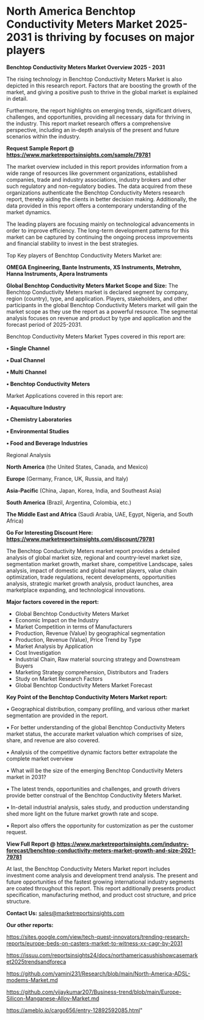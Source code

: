 # North America Benchtop Conductivity Meters Market 2025-2031 is thriving by focuses on major players

<Strong> Benchtop Conductivity Meters Market Overview 2025 - 2031</strong>

The rising technology in Benchtop Conductivity Meters Market is also depicted in this research report. Factors that are boosting the growth of the market, and giving a positive push to thrive in the global market is explained in detail.

Furthermore, the report highlights on emerging trends, significant drivers, challenges, and opportunities, providing all necessary data for thriving in the industry. This report market research offers a comprehensive perspective, including an in-depth analysis of the present and future scenarios within the industry.

<strong>Request Sample Report @ <a href=https://www.marketreportsinsights.com/sample/79781>https://www.marketreportsinsights.com/sample/79781</a></strong>

The market overview included in this report provides information from a wide range of resources like government organizations, established companies, trade and industry associations, industry brokers and other such regulatory and non-regulatory bodies. The data acquired from these organizations authenticate the Benchtop Conductivity Meters research report, thereby aiding the clients in better decision making. Additionally, the data provided in this report offers a contemporary understanding of the market dynamics.

The leading players are focusing mainly on technological advancements in order to improve efficiency. The long-term development patterns for this market can be captured by continuing the ongoing process improvements and financial stability to invest in the best strategies.

Top Key players of Benchtop Conductivity Meters Market are:

<strong>OMEGA Engineering, Bante Instruments, XS Instruments, Metrohm, Hanna Instruments, Apera Instruments</strong>

<strong><b>Global Benchtop Conductivity Meters Market Scope and Size:</b></strong>
The Benchtop Conductivity Meters market is declared segment by company, region (country), type, and application. Players, stakeholders, and other participants in the global Benchtop Conductivity Meters market will gain the market scope as they use the report as a powerful resource. The segmental analysis focuses on revenue and product by type and application and the forecast period of 2025-2031.

Benchtop Conductivity Meters Market Types covered in this report are:

<strong>• Single Channel

• Dual Channel

• Multi Channel

• Benchtop Conductivity Meters</strong>

Market Applications covered in this report are:

<strong>• Aquaculture Industry

• Chemistry Laboratories

• Environmental Studies

• Food and Beverage Industries</strong> 

Regional Analysis

<strong>North America</strong> (the United States, Canada, and Mexico)

<strong>Europe</strong> (Germany, France, UK, Russia, and Italy)

<strong>Asia-Pacific</strong> (China, Japan, Korea, India, and Southeast Asia)

<strong>South America</strong> (Brazil, Argentina, Colombia, etc.)

<strong>The Middle East and Africa</strong> (Saudi Arabia, UAE, Egypt, Nigeria, and South Africa)

<strong>Go For Interesting Discount Here: <a href=https://www.marketreportsinsights.com/discount/79781>https://www.marketreportsinsights.com/discount/79781</a></strong>

The Benchtop Conductivity Meters market report provides a detailed analysis of global market size, regional and country-level market size, segmentation market growth, market share, competitive Landscape, sales analysis, impact of domestic and global market players, value chain optimization, trade regulations, recent developments, opportunities analysis, strategic market growth analysis, product launches, area marketplace expanding, and technological innovations.

<strong><b>Major factors covered in the report:</b></strong>
<ul>
  <li>Global Benchtop Conductivity Meters Market </li>
  <li>Economic Impact on the Industry</li>
  <li>Market Competition in terms of Manufacturers</li>
  <li>Production, Revenue (Value) by geographical segmentation</li>
  <li>Production, Revenue (Value), Price Trend by Type</li>
  <li>Market Analysis by Application</li>
  <li>Cost Investigation</li>
  <li>Industrial Chain, Raw material sourcing strategy and Downstream Buyers</li>
  <li>Marketing Strategy comprehension, Distributors and Traders</li>
  <li>Study on Market Research Factors</li>
  <li>Global Benchtop Conductivity Meters Market Forecast</li>
</ul>

<strong><b>Key Point of the Benchtop Conductivity Meters Market report:</b></strong>

• Geographical distribution, company profiling, and various other market segmentation are provided in the report.

• For better understanding of the global Benchtop Conductivity Meters market status, the accurate market valuation which comprises of size, share, and revenue are also covered.

• Analysis of the competitive dynamic factors better extrapolate the complete market overview

• What will be the size of the emerging Benchtop Conductivity Meters market in 2031?

• The latest trends, opportunities and challenges, and growth drivers provide better construal of the Benchtop Conductivity Meters Market.

• In-detail industrial analysis, sales study, and production understanding shed more light on the future market growth rate and scope.

• Report also offers the opportunity for customization as per the customer request.

<strong><b>View Full Report @ <a href=https://www.marketreportsinsights.com/industry-forecast/benchtop-conductivity-meters-market-growth-and-size-2021-79781>https://www.marketreportsinsights.com/industry-forecast/benchtop-conductivity-meters-market-growth-and-size-2021-79781</a></b></strong>


At last, the Benchtop Conductivity Meters Market report includes investment come analysis and development trend analysis. The present and future opportunities of the fastest growing international industry segments are coated throughout this report. This report additionally presents product specification, manufacturing method, and product cost structure, and price structure.

<strong>Contact Us:</strong>
sales@marketreportsinsights.com

<strong>Our other reports:</strong>

<a href=https://sites.google.com/view/tech-quest-innovators/trending-research-reports/europe-beds-on-casters-market-to-witness-xx-cagr-by-2031>https://sites.google.com/view/tech-quest-innovators/trending-research-reports/europe-beds-on-casters-market-to-witness-xx-cagr-by-2031</a>

<a href=https://issuu.com/reportsinsights24/docs/northamericasushishowcasemarket2025trendsandforeca>https://issuu.com/reportsinsights24/docs/northamericasushishowcasemarket2025trendsandforeca</a>

<a href=https://github.com/yamini231/Research/blob/main/North-America-ADSL-modems-Market.md>https://github.com/yamini231/Research/blob/main/North-America-ADSL-modems-Market.md</a>

<a href=https://github.com/vijaykumar207/Business-trend/blob/main/Europe-Silicon-Manganese-Alloy-Market.md>https://github.com/vijaykumar207/Business-trend/blob/main/Europe-Silicon-Manganese-Alloy-Market.md</a>

<a href=https://ameblo.jp/cargo656/entry-12892592085.html>https://ameblo.jp/cargo656/entry-12892592085.html</a>"
